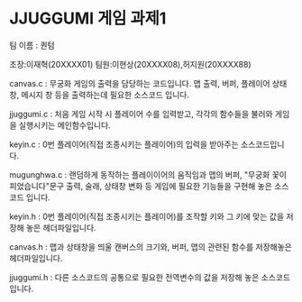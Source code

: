# JJUGGUMI 게임 과제1
팀 이름 : 퀀텀


조장:이재혁(20XXXX01)
팀원:이현상(20XXXX08),허지원(20XXXX88)


canvas.c : 무궁화 게임의 출력을 담당하는 코드입니다. 맵 출력, 버퍼, 플레이어 상태 창, 메시지 창 등을 출력하는데 필요한 소스코드 입니다.

jjuggumi.c : 처음 게임 시작 시 플레이어 수를 입력받고, 각각의 함수들을 불러와 게임을 실행시키는 메인함수입니다.

keyin.c : 0번 플레이어(직접 조종시키는 플레이어)의 입력을 받아주는 소스코드입니다.

mugunghwa.c : 랜덤하게 동작하는 플레이이어의 움직임과 맵의 버퍼, "무궁화 꽃이 피었습니다"문구 출력, 술래, 상태창 변화 등 게임에 필요한 기능들을 구현해 놓은 소스코드 입니다.


keyin.h : 0번 플레이어(직접 조종시키는 플레이어)를 조작할 키와 그 키에 맞는 값을 저장해 놓은 헤더파일입니다.

canvas.h : 맵과 상태창을 띄울 캔버스의 크기와, 버퍼, 맵의 관련된 함수를 저장해놓은 헤더파일입니다.

jjuggumi.h : 다른 소스코드의 공통으로 필요한 전역변수의 값을 저장해 놓은 소스코드입니다.
